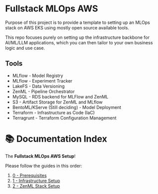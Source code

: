 # Fullstack MLOps AWS

Purpose of this project is to provide a template to setting up an MLOps stack on AWS EKS using mostly open source available tools.

This repo focuses purely on setting up the infrastructure backbone for AI/ML/LLM applications, which you can then tailor to your own business logic and use case.

## Tools

- MLflow - Model Registry
- MLflow - Experiment Tracker
- LakeFS - Data Versioning
- ZenML - Pipeline Orchestrator
- MySQL - RDS backend for MLFlow and ZenML
- S3 - Artifact Storage for ZenML and MLflow
- BentoML/KServe (Still deciding) - Model Deployment
- Terraform - Infrastructure as Code (IaC)
- Terragrunt - Terraform Configuration Management

# 📚 Documentation Index

The **Fullstack MLOps AWS Setup**!

Please follow the guides in this order:

1. [0 - Prerequisites](docs/0-prerequisites.md)
2. [1 - Infrastructure Setup](docs/1-infrastructure-setup.md)
3. [2 - ZenML Stack Setup](docs/2-zenml-setup.md)
